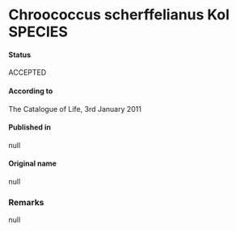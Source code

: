 Chroococcus scherffelianus Kol SPECIES
=======

#### Status
ACCEPTED

#### According to
The Catalogue of Life, 3rd January 2011

#### Published in
null

#### Original name
null

### Remarks
null